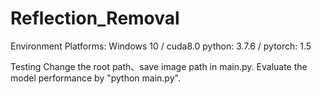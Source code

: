 # Reflection_Removal
Environment
  Platforms: Windows 10 / cuda8.0
  python: 3.7.6 / pytorch: 1.5
  

Testing
Change the root path、save image path in main.py.
Evaluate the model performance by "python main.py".


  
